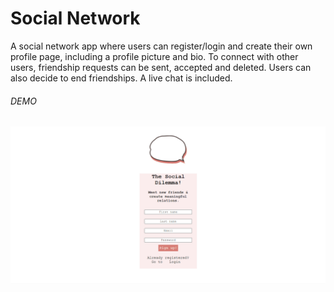 # Social Network 

A social network app where users can register/login and create their own profile page, including a profile picture and bio. To connect with other users, friendship requests can be sent, accepted and deleted. Users can also decide to end friendships. A live chat is included.

###### DEMO 
![Social Network Demo](demo/socialnetworkdemo.gif)
